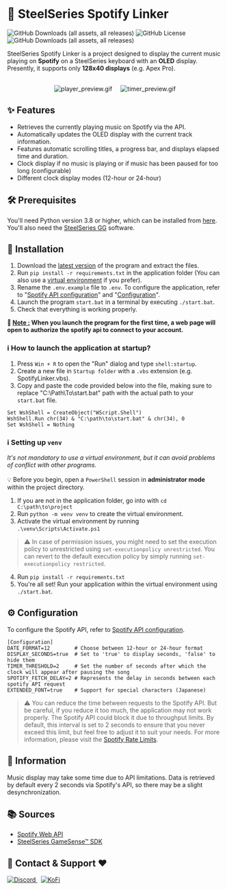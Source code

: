 # 🎵 SteelSeries Spotify Linker
![GitHub Downloads (all assets, all releases)](https://img.shields.io/badge/Windows-0078D6?style=for-the-badge&logo=windows&logoColor=white)
![GitHub License](https://img.shields.io/github/license/ImFireGod/SteelSeries-Spotify-Linker?style=for-the-badge)
![GitHub Downloads (all assets, all releases)](https://img.shields.io/github/downloads/ImFireGod/SteelSeries-Spotify-Linker/total?style=for-the-badge)

SteelSeries Spotify Linker is a project designed to display the current music playing on **Spotify** on a SteelSeries keyboard with an **OLED** display. Presently, it supports only **128x40 displays** (e.g. Apex Pro).
<br/>
<br/>

<div align="center">
  <img src="https://github.com/ImFireGod/SteelSeries-Spotify-Linker/assets/49344172/9f96c4bd-a123-436b-ace1-f7f5de4f0be0" alt="player_preview.gif">
  &nbsp&nbsp&nbsp
  <img src="https://github.com/ImFireGod/SteelSeries-Spotify-Linker/assets/49344172/a006d08a-f802-4603-8d5f-e2a62e9a83ef" alt="timer_preview.gif">
</div>

## ✨ Features
- Retrieves the currently playing music on Spotify via the API.
- Automatically updates the OLED display with the current track information.
- Features automatic scrolling titles, a progress bar, and displays elapsed time and duration.
- Clock display if no music is playing or if music has been paused for too long (configurable)
- Different clock display modes (12-hour or 24-hour)

## 🛠️ Prerequisites
You'll need Python version 3.8 or higher, which can be installed from [here](https://www.python.org/downloads/).
You'll also need the [SteelSeries GG](https://fr.steelseries.com/gg/engine) software.

## 🚀 Installation
1. Download the [latest version](https://github.com/ImFireGod/SteelSeries-Spotify-Linker/releases/latest) of the program and extract the files.
2. Run `pip install -r requirements.txt` in the application folder (You can also use a [virtual environment](#ℹ%EF%B8%8F-setting-up-venv) if you prefer).
3. Rename the `.env.example` file to `.env`. To configure the application, refer to "[Spotify API configuration](CONFIGURE_SPOTIFY_API.md)" and "[Configuration](#-configuration)".
4. Launch the program `start.bat` in a terminal by executing `./start.bat`.
5. Check that everything is working properly.

**📄 <ins>Note :</ins> When you launch the program for the first time, a web page will open to authorize the spotify api to connect to your account.**
### ℹ️ How to launch the application at startup?
1. Press `Win + R` to open the "Run" dialog and type `shell:startup`.
2. Create a new file in `Startup folder` with a `.vbs` extension (e.g. SpotifyLinker.vbs).
3. Copy and paste the code provided below into the file, making sure to replace "C:\Path\To\start.bat" path with the actual path to your `start.bat` file.
```VBS
Set WshShell = CreateObject("WScript.Shell")
WshShell.Run chr(34) & "C:\path\to\start.bat" & chr(34), 0
Set WshShell = Nothing
```

### ℹ️ Setting up `venv`
*It's not mandatory to use a virtual environment, but it can avoid problems of conflict with other programs.*<br/><br/>
💡 Before you begin, open a `PowerShell` session in **administrator mode** within the project directory.
1. If you are not in the application folder, go into with `cd C:\path\to\project`
2. Run `python -m venv venv` to create the virtual environment.
3. Activate the virtual environment by running `.\venv\Scripts\Activate.ps1`<br/>
> ⚠️ In case of permission issues, you might need to set the execution policy to unrestricted using `set-executionpolicy unrestricted`. You can revert to the default execution policy by simply running `set-executionpolicy restricted`.
4. Run `pip install -r requirements.txt`
5. You're all set! Run your application within the virtual environment using `./start.bat`.


## ⚙ Configuration
To configure the Spotify API, refer to [Spotify API configuration](CONFIGURE_SPOTIFY_API.md).
```ENV
[Configuration]
DATE_FORMAT=12        # Choose between 12-hour or 24-hour format
DISPLAY_SECONDS=true  # Set to 'true' to display seconds, 'false' to hide them
TIMER_THRESHOLD=2     # Set the number of seconds after which the clock will appear after pausing the song
SPOTIFY_FETCH_DELAY=2 # Represents the delay in seconds between each spotify API request
EXTENDED_FONT=true    # Support for special characters (Japanese)
```
> ⚠️ You can reduce the time between requests to the Spotify API. But be careful, if you reduce it too much, the application may not work properly. The Spotify API could block it due to throughput limits. By default, this interval is set to 2 seconds to ensure that you never exceed this limit, but feel free to adjust it to suit your needs. For more information, please visit the [Spotify Rate Limits](https://developer.spotify.com/documentation/web-api/concepts/rate-limits).

## 📝 Information
Music display may take some time due to API limitations. Data is retrieved by default every 2 seconds via Spotify's API, so there may be a slight desynchronization.

## 📚 Sources
- [Spotify Web API](https://developer.spotify.com/documentation/web-api)
- [SteelSeries GameSense™ SDK](https://github.com/SteelSeries/gamesense-sdk)

## 📧 Contact & Support ❤
<div align="left">
  <a href="https://discordapp.com/users/391697907667042304">
    <img src="https://img.shields.io/badge/Discord-blue?style=for-the-badge&logo=discord&logoColor=white" alt="Discord"/>
  </a>&nbsp
  <a href="https://ko-fi.com/Y8Y7UU8SZ">
    <img src="https://img.shields.io/badge/Ko--fi-Support-019cde?logo=ko-fi&style=for-the-badge" alt="KoFi">
  </a>
</div>
